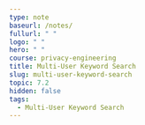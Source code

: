 ```yaml
---
type: note
baseurl: /notes/
fullurl: " "
logo: " "
hero: " "
course: privacy-engineering
title: Multi-User Keyword Search
slug: multi-user-keyword-search
topic: 7.2
hidden: false
tags:
  - Multi-User Keyword Search
---
```

